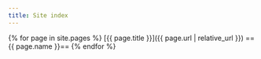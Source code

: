 ```yaml
---
title: Site index
---
```


{% for page in site.pages %}
[{{ page.title }}]({{ page.url | relative_url }}) =={{ page.name }}==
{% endfor %}
